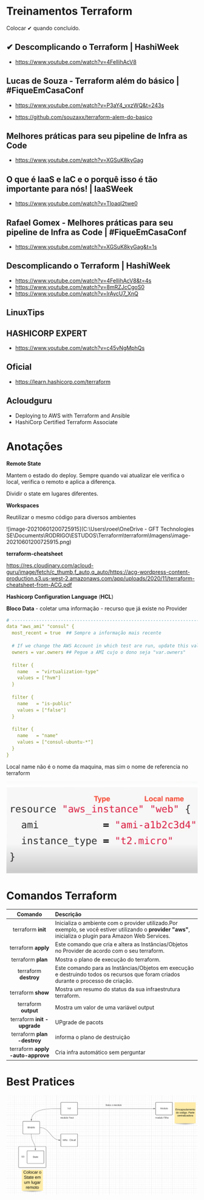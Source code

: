 # **Treinamentos  Terraform**

Colocar ✔ quando concluído. 

##  ✔ Descomplicando o Terraform | HashiWeek
- https://www.youtube.com/watch?v=4FellihAcV8

  

## Lucas de Souza - Terraform além do básico | #FiqueEmCasaConf

- https://www.youtube.com/watch?v=P3aY4_vxzWQ&t=243s

- https://github.com/souzaxx/terraform-alem-do-basico

  

##  Melhores práticas para seu pipeline de Infra as Code
- https://www.youtube.com/watch?v=XGSuK8kyGag

  

## O que é IaaS e IaC e o porquê isso é tão importante para nós! | IaaSWeek
- https://www.youtube.com/watch?v=Tloaql2twe0



## Rafael Gomex - Melhores práticas para seu pipeline de Infra as Code | #FiqueEmCasaConf
- https://www.youtube.com/watch?v=XGSuK8kyGag&t=1s

  

## Descomplicando o Terraform | HashiWeek
- https://www.youtube.com/watch?v=4FellihAcV8&t=4s
- https://www.youtube.com/watch?v=8mRZJcCgoS0
- https://www.youtube.com/watch?v=lrAycU7_XnQ

## LinuxTips
## HASHICORP EXPERT
- https://www.youtube.com/watch?v=c45vNgMphQs

## Oficial
- https://learn.hashicorp.com/terraform

## Acloudguru
- Deploying to AWS with Terraform and Ansible
- HashiCorp Certified Terraform Associate

# **Anotações**

**Remote State**

Mantem o estado do deploy.  Sempre quando vai atualizar ele verifica o local, verifica o remoto e aplica a diferença.

Dividir o state em lugares diferentes. 



**Workspaces**

Reutilizar o mesmo código para diversos ambientes

![image-20210601200725915](C:\Users\roee\OneDrive - GFT Technologies SE\Documents\RODRIGO\ESTUDOS\Terraform\terraform\Imagens\image-20210601200725915.png) 

**terraform-cheatsheet**

https://res.cloudinary.com/acloud-guru/image/fetch/c_thumb,f_auto,q_auto/https://acg-wordpress-content-production.s3.us-west-2.amazonaws.com/app/uploads/2020/11/terraform-cheatsheet-from-ACG.pdf

**Hashicorp Configuration Language** (**HCL**)

**Bloco Data** - coletar uma informação - recurso que já existe no Provider

```yaml
# ---------------------------------------------------------------------------------------------------------------------
data "aws_ami" "consul" {
  most_recent = true  ## Sempre a informação mais recente

  # If we change the AWS Account in which test are run, update this value.
  owners = var.owners ## Pegue a AMI cujo o dono seja "var.owners"

  filter {
    name   = "virtualization-type"
    values = ["hvm"]
  }

  filter {
    name   = "is-public"
    values = ["false"]
  }

  filter {
    name   = "name"
    values = ["consul-ubuntu-*"]
  }
}
```

Local name não é o nome da maquina, mas sim o nome de referencia no terraform

![image-20210531213602994](./Imagens/image-20210531213602994.png)

# **Comandos Terraform**



|              Comando              | Descrição                                                    |
| :-------------------------------: | :----------------------------------------------------------- |
|        terraform **init**         | Inicializa o ambiente com o provider utilizado.Por exemplo, se você estiver utilizando o **provider "aws"**, inicializa o plugin para Amazon Web Services. |
|        terraform **apply**        | Este comando que cria e altera as Instâncias/Objetos no Provider de acordo com o seu terraform. |
|        terraform **plan**         | Mostra o plano de execução do terraform.                     |
|       terraform **destroy**       | Este comando para as Instâncias/Objetos em execução e destruindo todos os recursos que foram criados durante o processo de criação. |
|        terraform **show**         | Mostra um resumo do status da sua infraestrutura terraform.  |
|       terraform **output**        | Mostra um valor de uma variável output                       |
|    terraform **init -upgrade**    | UPgrade de pacots                                            |
|    terraform **plan -destroy**    | informa o plano de destruição                                |
| terraform **apply -auto-approve** | Cria infra automático sem perguntar                          |

# **Best Pratices**

![image-20210531213708639](./Imagens/image-20210531213708639.png)
